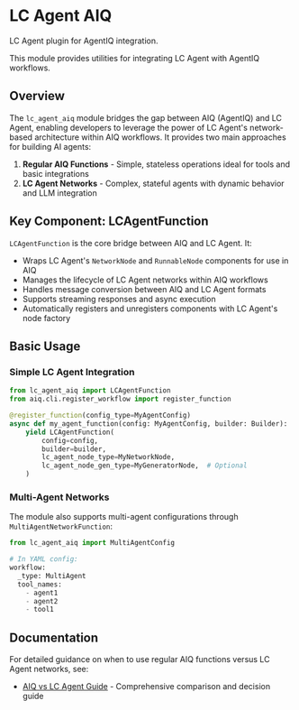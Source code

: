 # LC Agent AIQ

LC Agent plugin for AgentIQ integration.

This module provides utilities for integrating LC Agent with AgentIQ workflows.

## Overview

The `lc_agent_aiq` module bridges the gap between AIQ (AgentIQ) and LC Agent, enabling developers to leverage the power of LC Agent's network-based architecture within AIQ workflows. It provides two main approaches for building AI agents:

1. **Regular AIQ Functions** - Simple, stateless operations ideal for tools and basic integrations
2. **LC Agent Networks** - Complex, stateful agents with dynamic behavior and LLM integration

## Key Component: LCAgentFunction

`LCAgentFunction` is the core bridge between AIQ and LC Agent. It:

- Wraps LC Agent's `NetworkNode` and `RunnableNode` components for use in AIQ
- Manages the lifecycle of LC Agent networks within AIQ workflows
- Handles message conversion between AIQ and LC Agent formats
- Supports streaming responses and async execution
- Automatically registers and unregisters components with LC Agent's node factory

## Basic Usage

### Simple LC Agent Integration

```python
from lc_agent_aiq import LCAgentFunction
from aiq.cli.register_workflow import register_function

@register_function(config_type=MyAgentConfig)
async def my_agent_function(config: MyAgentConfig, builder: Builder):
    yield LCAgentFunction(
        config=config,
        builder=builder,
        lc_agent_node_type=MyNetworkNode,
        lc_agent_node_gen_type=MyGeneratorNode,  # Optional
    )
```

### Multi-Agent Networks

The module also supports multi-agent configurations through `MultiAgentNetworkFunction`:

```python
from lc_agent_aiq import MultiAgentConfig

# In YAML config:
workflow:
  _type: MultiAgent
  tool_names:
    - agent1
    - agent2
    - tool1
```

## Documentation

For detailed guidance on when to use regular AIQ functions versus LC Agent networks, see:
- [AIQ vs LC Agent Guide](doc/aiq_vs_lc_agent_guide.md) - Comprehensive comparison and decision guide
